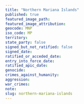 ```yaml
---
title: "Northern Mariana Islands"
published: true
featured_image_path:
featured_image_attribution:
geocode: MNP
iso_code: MP
territory:
state_party: false
signed_but_not_ratified: false
signed_date:
ratified_or_acceded_date:
entry_into_force_date:
ratified_apic_date:
genocide:
crimes_against_humanity:
aggression:
war_crimes:
note:
slug: northern-mariana-islands
---
```

